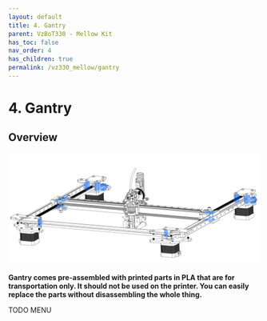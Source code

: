 ```yaml
---
layout: default
title: 4. Gantry
parent: VzBoT330 - Mellow Kit
has_toc: false
nav_order: 4
has_children: true
permalink: /vz330_mellow/gantry
---
```


# 4. Gantry

## Overview

![Overview](../assets/images/manual/vz330_mellow/gantry/overview.png)
<br>

**Gantry comes pre-assembled with printed parts in PLA that are for transportation only. It should not be used on the printer. You can easily replace the parts without disassembling the whole thing.**

TODO MENU